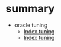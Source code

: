 #	summary

* oracle tuning
	 * [Index tuning](oracle_tuning.md)
	 * [Index tuning](Oracle3_tuning.html)
    